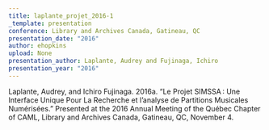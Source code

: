 ```yaml
---
title: laplante_projet_2016-1
_template: presentation
conference: Library and Archives Canada, Gatineau, QC
presentation_date: "2016"
author: ehopkins
upload: None
presentation_author: Laplante, Audrey and Fujinaga, Ichiro
presentation_year: "2016"
---
```

Laplante, Audrey, and Ichiro Fujinaga. 2016a. “Le Projet SIMSSA : Une Interface Unique Pour La Recherche et l’analyse de Partitions Musicales Numérisées.” Presented at the 2016 Annual Meeting of the Québec Chapter of CAML, Library and Archives Canada, Gatineau, QC, November 4.